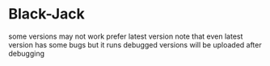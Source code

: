 # Black-Jack

some versions may not work
prefer latest version
note that even latest version has some bugs but it runs
debugged versions will be uploaded after debugging
